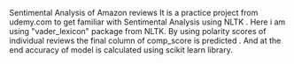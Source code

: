 Sentimental Analysis of Amazon reviews It is a practice project from udemy.com to get familiar with Sentimental Analysis using NLTK .
Here i am using "vader_lexicon" package from NLTK.
By using polarity scores of individual reviews the final column of comp_score is predicted . 
And at the end accuracy of model is calculated using scikit learn library.
